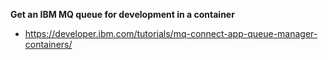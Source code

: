 **Get an IBM MQ queue for development in a container**
- https://developer.ibm.com/tutorials/mq-connect-app-queue-manager-containers/
